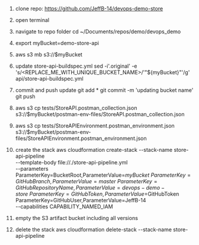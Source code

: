 1. clone repo: https://github.com/JeffB-14/devops-demo-store

2. open terminal

3. navigate to repo folder
cd ~/Documents/repos/demo/devops_demo

4. export myBucket=demo-store-api

5. aws s3 mb s3://$myBucket

6. update store-api-buildspec.yml
sed -i'.original' -e 's/\<REPLACE_ME_WITH_UNIQUE_BUCKET_NAME\>/'"${myBucket}"'/g' api/store-api-buildspec.yml

7. commit and push update
git add *
git commit -m 'updating bucket name'
git push

8. aws s3 cp tests/StoreAPI.postman_collection.json \
s3://$myBucket/postman-env-files/StoreAPI.postman_collection.json

9. aws s3 cp tests/StoreAPIEnvironment.postman_environment.json \
s3://$myBucket/postman-env-files/StoreAPIEnvironment.postman_environment.json


10. create the stack
aws cloudformation create-stack --stack-name store-api-pipeline \
--template-body file://./store-api-pipeline.yml \
--parameters \
ParameterKey=BucketRoot,ParameterValue=$myBucket \
ParameterKey=GitHubBranch,ParameterValue=master \
ParameterKey=GitHubRepositoryName,ParameterValue=devops-demo-store \
ParameterKey=GitHubToken,ParameterValue=$GitHubToken \
ParameterKey=GitHubUser,ParameterValue=JeffB-14 \
--capabilities CAPABILITY_NAMED_IAM



11. empty the S3 artifact bucket including all versions
12. delete the stack
aws cloudformation delete-stack --stack-name store-api-pipeline